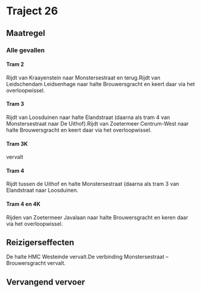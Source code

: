 # Traject 26
## Maatregel
### Alle gevallen
#### Tram 2
Rijdt van Kraayenstein naar Monstersestraat en terug.Rijdt van Leidschendam Leidsenhage naar halte Brouwersgracht en keert daar via het overloopwissel.
#### Tram 3
Rijdt van Loosduinen naar halte Elandstraat (daarna als tram 4 van Monstersestraat naar De Uithof).Rijdt van Zoetermeer Centrum-West naar halte Brouwersgracht en keert daar via het overloopwissel.
#### Tram 3K
vervalt
#### Tram 4
Rijdt tussen de Uithof en halte Monstersestraat (daarna als tram 3 van Elandstraat naar Loosduinen.
#### Tram 4 en 4K
Rijden van Zoetermeer Javalaan naar halte Brouwersgracht en keren daar via het overloopwissel.
## Reizigerseffecten
De halte HMC Westeinde vervalt.De verbinding Monstersestraat – Brouwersgracht vervalt.
## Vervangend vervoer
